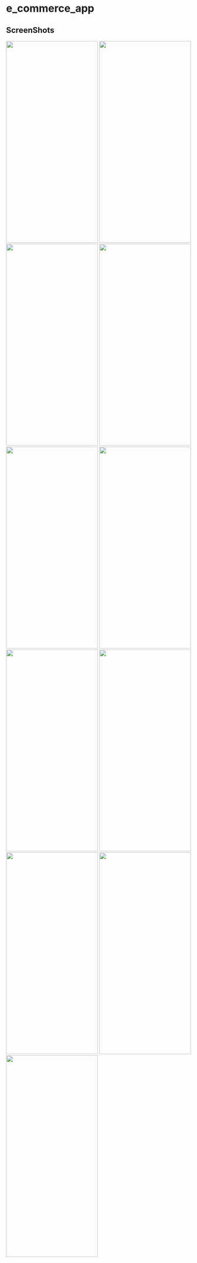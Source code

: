 # e_commerce_app
## ScreenShots
  <img src="https://github.com/Aayushi0x9/E_CommerceApp/assets/143987694/b0d4649b-8775-4581-804f-b205c4375c00" width="250" height="550"> 
 <img src="https://github.com/Aayushi0x9/E_CommerceApp/assets/143987694/ba45d8c8-1ddc-4b06-9337-5f5bf508d8bf" width="250" height="550">
 <img src="https://github.com/Aayushi0x9/E_CommerceApp/assets/143987694/30d00d0c-f5ac-440f-9ce9-d1fe6014035d" width="250" height="550">
 <img src="https://github.com/Aayushi0x9/E_CommerceApp/assets/143987694/7050c0b9-d81c-4793-8a02-e81485855916" width="250" height="550">
 <img src="https://github.com/Aayushi0x9/E_CommerceApp/assets/143987694/d2602284-e958-4fba-9e4c-324930060b8b" width="250" height="550">
   <img src="https://github.com/Aayushi0x9/E_CommerceApp/assets/143987694/a3c830b6-a8f3-4363-a36c-12c51f36fde0" width="250" height="550">
    <img src="https://github.com/Aayushi0x9/E_CommerceApp/assets/143987694/87ff834b-7069-4a4b-a863-46dc3fa2b5bd" width="250" height="550">
     <img src="https://github.com/Aayushi0x9/E_CommerceApp/assets/143987694/6f6f5084-a00b-4a89-b694-c74091504003" width="250" height="550">
      <img src="https://github.com/Aayushi0x9/E_CommerceApp/assets/143987694/903c2543-e1a9-4781-8085-47d9058b6dc7" width="250" height="550">
       <img src="https://github.com/Aayushi0x9/E_CommerceApp/assets/143987694/3a42aeda-b775-4784-af9a-02bf578877f8" width="250" height="550">
        <img src="https://github.com/Aayushi0x9/E_CommerceApp/assets/143987694/6b9a77ca-c6c5-46bd-96ce-264b2fca7a72" width="250" height="550">

